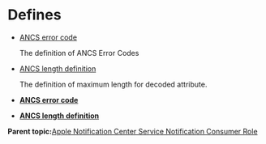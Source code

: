 # Defines

-   [ANCS error code](GUID-0CF7CA02-0403-486E-94AF-6D705CAB7C86.md)

    The definition of ANCS Error Codes

-   [ANCS length definition](GUID-0660F22C-C930-4AF5-9688-9DC179096869.md)

    The definition of maximum length for decoded attribute.


-   **[ANCS error code](GUID-0CF7CA02-0403-486E-94AF-6D705CAB7C86.md)**  

-   **[ANCS length definition](GUID-0660F22C-C930-4AF5-9688-9DC179096869.md)**  


**Parent topic:**[Apple Notification Center Service Notification Consumer Role](GUID-CE29A58F-AB42-450A-9454-BA1809FA0041.md)

